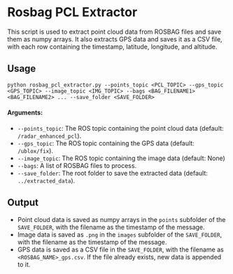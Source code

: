 # Rosbag PCL Extractor

This script is used to extract point cloud data from ROSBAG files and save them as numpy arrays. It also extracts GPS data and saves it as a CSV file, with each row containing the timestamp, latitude, longitude, and altitude.

## Usage

`python rosbag_pcl_extractor.py --points_topic <PCL_TOPIC> --gps_topic <GPS_TOPIC> --image_topic <IMG_TOPIC> --bags <BAG_FILENAME1> <BAG_FILENAME2> ... --save_folder <SAVE_FOLDER>`

#### Arguments:

- `--points_topic`: The ROS topic containing the point cloud data (default: `/radar_enhanced_pcl`).
- `--gps_topic`: The ROS topic containing the GPS data (default: `/ublox/fix`).
- `--image_topic`: The ROS topic containing the image data (default: None)
- `--bags`: A list of ROSBAG files to process.
- `--save_folder`: The root folder to save the extracted data (default: `../extracted_data`).

## Output

- Point cloud data is saved as numpy arrays in the `points` subfolder of the `SAVE_FOLDER`, with the filename as the timestamp of the message.
- Image data is saved as `.png` in the `images` subfolder of the `SAVE_FOLDER`, with the filename as the timestamp of the message.
- GPS data is saved as a CSV file in the `SAVE_FOLDER`, with the filename as `<ROSBAG_NAME>_gps.csv`. If the file already exists, new data is appended to it.